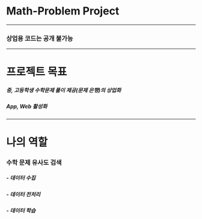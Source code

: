 # Math-Problem Project
----------
### 상업용 코드는 공개 불가능
----------
# 프로젝트 목표
##### 중, 고등학생 수학문제 풀이 제공(문제 은행)의 상업화
##### App, Web 활성화
----------
# 나의 역할
### 수학 문제 유사도 검색
##### - 데이터 수집
##### - 데이터 전처리
##### - 데이터 학습
